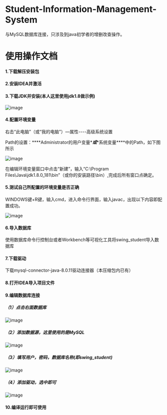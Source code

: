 # Student-Information-Management-System
与MySQL数据库连接，只涉及到java初学者的增删改查操作。

# 使用操作文档

#### 1.下载解压安装包

#### 2.安装IDEA并激活

#### 3.下载JDK并安装(本人这里使用jdk1.8做示例)

![image](https://github.com/ZhiShiYiYu/Student-Information-Management-System/assets/105644411/6e0dda6a-cd3a-46e5-9b05-5eb39eca0ccc)


#### 4.配置环境变量

右击“此电脑”（或“我的电脑”）—属性----高级系统设置

Path的设置：***\*Administrator的用户变量\****或***\*系统变量\****中的Path，如下图所示

![image](https://github.com/ZhiShiYiYu/Student-Information-Management-System/assets/105644411/7eaf77af-2a4b-4abd-9923-5b6cbb53c0e9)

在编辑环境变量窗口中点击“新建”，输入“C:\Program Files\Java\jdk1.8.0_181\bin”（或你的安装路径\bin）,完成后所有窗口点确定。

#### 5.测试自己所配置的环境变量是否正确

WINDOWS键+R键，输入cmd，进入命令行界面，输入javac，出现以下内容即配置成功。

![image](https://github.com/ZhiShiYiYu/Student-Information-Management-System/assets/105644411/a226188a-6ae4-4a39-84f1-864d18cf4420)

#### 6.导入数据库

使用数据库命令行控制台或者Workbench等可视化工具将swing_student导入数据库

#### 7.下载驱动

下载mysql-connector-java-8.0.11驱动连接器（本压缩包内已有）

#### 8.打开IDEA导入项目文件

#### 9.编辑数据库连接

##### （1）点击右面数据库

![image](https://github.com/ZhiShiYiYu/Student-Information-Management-System/assets/105644411/cad8ff3c-6c90-482e-8609-76b3662a3a17)

##### （2）添加数据源，这里使用的是MySQL

![image](https://github.com/ZhiShiYiYu/Student-Information-Management-System/assets/105644411/5d9ce112-8136-4dbd-a027-52f07059e8fc)

##### （3）填写用户，密码，数据库名称(即swing_student)

![image](https://github.com/ZhiShiYiYu/Student-Information-Management-System/assets/105644411/be61fc98-a2b9-4f2c-b0e1-06d2676750f1)

##### （4）添加驱动，选中即可

![image](https://github.com/ZhiShiYiYu/Student-Information-Management-System/assets/105644411/534ab305-596b-4c88-97ab-d130661a51ca)

#### 10.编译运行即可使用
